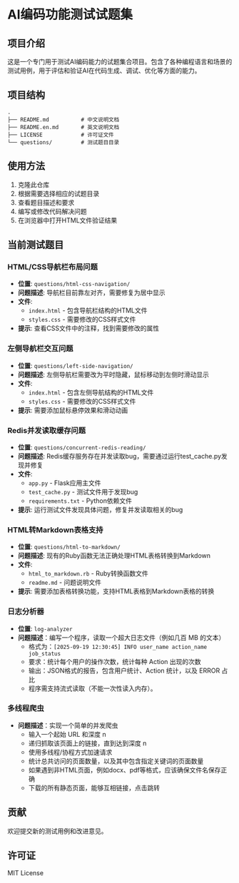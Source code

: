 # AI编码功能测试试题集

## 项目介绍

这是一个专门用于测试AI编码能力的试题集合项目。包含了各种编程语言和场景的测试用例，用于评估和验证AI在代码生成、调试、优化等方面的能力。

## 项目结构

```
.
├── README.md          # 中文说明文档
├── README.en.md       # 英文说明文档
├── LICENSE            # 许可证文件
└── questions/         # 测试题目目录
```

## 使用方法

1. 克隆此仓库
2. 根据需要选择相应的试题目录
3. 查看题目描述和要求
4. 编写或修改代码解决问题
5. 在浏览器中打开HTML文件验证结果

## 当前测试题目

### HTML/CSS导航栏布局问题
- **位置**: `questions/html-css-navigation/`
- **问题描述**: 导航栏目前靠左对齐，需要修复为居中显示
- **文件**: 
  - `index.html` - 包含导航栏结构的HTML文件
  - `styles.css` - 需要修改的CSS样式文件
- **提示**: 查看CSS文件中的注释，找到需要修改的属性

### 左侧导航栏交互问题
- **位置**: `questions/left-side-navigation/`
- **问题描述**: 左侧导航栏需要改为平时隐藏，鼠标移动到左侧时滑动显示
- **文件**: 
  - `index.html` - 包含左侧导航结构的HTML文件
  - `styles.css` - 需要修改的CSS样式文件
- **提示**: 需要添加鼠标悬停效果和滑动动画

### Redis并发读取缓存问题
- **位置**: `questions/concurrent-redis-reading/`
- **问题描述**: Redis缓存服务存在并发读取bug，需要通过运行test_cache.py发现并修复
- **文件**: 
  - `app.py` - Flask应用主文件
  - `test_cache.py` - 测试文件用于发现bug
  - `requirements.txt` - Python依赖文件
- **提示**: 运行测试文件发现具体问题，修复并发读取相关的bug

### HTML转Markdown表格支持
- **位置**: `questions/html-to-markdown/`
- **问题描述**: 现有的Ruby函数无法正确处理HTML表格转换到Markdown
- **文件**: 
  - `html_to_markdown.rb` - Ruby转换函数文件
  - `readme.md` - 问题说明文件
- **提示**: 需要添加表格转换功能，支持HTML表格到Markdown表格的转换

### 日志分析器
- **位置**: `log-analyzer`
- **问题描述**：编写一个程序，读取一个超大日志文件（例如几百 MB 的文本）
  - 格式为：`[2025-09-19 12:30:45] INFO user_name action_name job_status`
  - 要求：统计每个用户的操作次数，统计每种 Action 出现的次数
  - 输出：JSON格式的报告，包含用户统计、Action 统计，以及 ERROR 占比
  - 程序需支持流式读取（不能一次性读入内存）。

### 多线程爬虫
- **问题描述**：实现一个简单的并发爬虫
  - 输入一个起始 URL 和深度 n
  - 递归抓取该页面上的链接，直到达到深度 n
  - 使用多线程/协程方式加速请求
  - 统计总共访问的页面数量，以及其中包含指定关键词的页面数量
  - 如果遇到非HTML页面，例如docx、pdf等格式，应该确保文件名保存正确
  - 下载的所有静态页面，能够互相链接，点击跳转

## 贡献

欢迎提交新的测试用例和改进意见。


## 许可证

MIT License